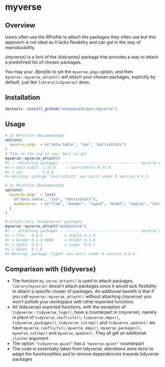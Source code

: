 
<!-- README.md is generated from README.Rmd. Please edit that file -->

# myverse

## Overview

Users often use the RProfile to attach the packages they often use but
this approach is not ideal as it lacks flexibility and can get in the
way of reproducibility.

*{myverse}* is a fork of the *{tidyverse}* package that provides a way
to attach a predefined list of chosen packages.

You may your *.Rprofile* to set the `myverse.pkgs` option, and then
`myverse::myverse_attach()` will attach your chosen packages, explicitly
by default, just like `library(tidyverse)` does.

## Installation

``` r
devtools::install_github("moodymudskipper/myverse")
```

## Usage

``` r
# In RProfile (Recommended)
options(
  myverse.pkgs  = c("data.table", "zoo", "matrixStats")
)
# Then at the top of your main script
myverse::myverse_attach()
#> -- Attaching packages ------------------------------------ myverse 0.0.0.9000 --
#> v data.table  1.13.0     v matrixStats 0.57.0
#> v zoo         1.8.8
#> Warning: package 'matrixStats' was built under R version 4.0.3
```

``` r
# In RProfile (Recommended)
options(
  myverse.pkgs  = list(
    c("data.table", "zoo", "matrixStats"),
    muddyverse  = c("flow", "boomer", "typed", "doubt", "unglue", "dotdot", "inops")
  )
)

# attach only "muddyverse" packages
myverse::myverse_attach("muddyverse")
#> -- Attaching packages ------------------------------------ myverse 0.0.0.9000 --
#> v flow   0.0.2          v unglue 0.1.0     
#> v boomer 0.1.0.9000     v dotdot 0.1.0     
#> v typed  0.0.1          v inops  0.0.1     
#> v doubt  0.1.0
#> Warning: package 'typed' was built under R version 4.0.4
```

## Comparison with {tidyverse}

  - The function `my_verse_attach()` is used to attach packages,
    `library(myverse)` doesn’t attach packages since it would lack
    flexibility to attach a specific cluster of packages. An additional
    benefit is that if you call `myverse::myverse_attach()` without
    attaching *{myverse}* you won’t pollute your workspace with other
    exported functions
  - All {tidyverse} exported functions, with the exception of
    `tidyverse::tidyverse_logo()`, have a counterpart in {myverse},
    namely in place of `tidyverse_conflicts()`, `tidyverse_deps()`,
    `tidyverse_packages()`, `tidyverse_sitrep()` and
    `tidyverse_update()` we have `myverse_conflicts()`,
    `myverse_deps()`, `myverse_packages()`, `myverse_sitrep()` and
    `myverse_update()`. They all get an additional `cluster` argument
  - The option `"tidyverse.quiet"` has a `"myverse.quiet"` counterpart
  - The code is essentially taken from tidyverse, alterations were done
    to adapt the functionalities and to remove dependencies towards
    tidyverse packages
